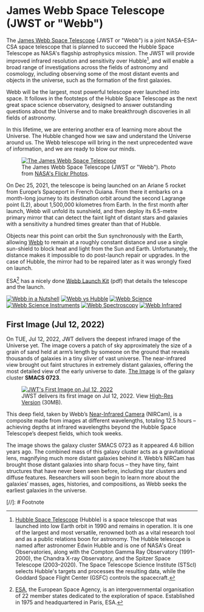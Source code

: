 # James Webb Space Telescope (JWST or "Webb")

The [James Webb Space Telescope](https://en.wikipedia.org/wiki/James_Webb_Space_Telescope) (JWST or "Webb") is a joint NASA–ESA–CSA space telescope that is planned to succeed the Hubble Space Telescope as NASA's flagship astrophysics mission. The JWST will provide improved infrared resolution and sensitivity over Hubble[^Hubble], and will enable a broad range of investigations across the fields of astronomy and cosmology, including observing some of the most distant events and objects in the universe, such as the formation of the first galaxies.

Webb will be the largest, most powerful telescope ever launched into space. It follows in the footsteps of the Hubble Space Telescope as the next great space science observatory, designed to answer outstanding questions about the Universe and to make breakthrough discoveries in all fields of astronomy.

In this lifetime, we are entering another era of learning more about the Universe. The Hubble changed how we saw and understand the Universe around us. The Webb telescope will bring in the next unprecedented wave of information, and we are ready to blow our minds.

<figure class="content-large">
  <a href="https://www.flickr.com/photos/nasawebbtelescope/"><img src="https://cdn.oinam.com/img/science/webb-rendering-03.webp" alt="The James Webb Space Telescope" loading="lazy"></a>
  <figcaption>
    The James Webb Space Telescope (JWST or "Webb"). Photo from <a href="https://www.flickr.com/photos/nasawebbtelescope/">NASA's Flickr Photos</a>.
  </figcaption>
</figure>

On Dec 25, 2021, the telescope is being launched on an Ariane 5 rocket from Europe’s Spaceport in French Guiana. From there it embarks on a month-long journey to its destination orbit around the second Lagrange point (L2), about 1,500,000 kilometres from Earth. In the first month after launch, Webb will unfold its sunshield, and then deploy its 6.5-metre primary mirror that can detect the faint light of distant stars and galaxies with a sensitivity a hundred times greater than that of Hubble.

Objects near this point can orbit the Sun synchronously with the Earth, allowing [Webb](https://jwst.nasa.gov) to remain at a roughly constant distance and use a single sun-shield to block heat and light from the Sun and Earth. Unfortunately, the distance makes it impossible to do post-launch repair or upgrades. In the case of Hubble, the mirror had to be repaired later as it was wrongly fixed on launch.

ESA[^ESA] has a nicely done [Webb Launch Kit](https://esamultimedia.esa.int/docs/science/Webb-LaunchKit_EN.pdf) (pdf) that details the telescope and the launch.
  
<div class="gallery content-large">
  <a href="https://cdn.oinam.com/img/science/webb-in-a-nutshell-original.jpg"><img src="https://cdn.oinam.com/img/science/webb-in-a-nutshell.webp" title="Webb in a Nutshell" loading="lazy"></a>
  <a href="https://cdn.oinam.com/img/science/webb-vs-hubble-original.jpg"><img src="https://cdn.oinam.com/img/science/webb-vs-hubble.webp" title="Webb vs Hubble" loading="lazy"></a>
  <a href="https://cdn.oinam.com/img/science/webb-science-original.jpg"><img src="https://cdn.oinam.com/img/science/webb-science.webp" title="Webb Science" loading="lazy"></a>
  <a href="https://cdn.oinam.com/img/science/webb-science-instruments-original.jpg"><img src="https://cdn.oinam.com/img/science/webb-science-instruments.webp" title="Webb Science Instruments" loading="lazy"></a>
  <a href="https://cdn.oinam.com/img/science/webb-spectroscopy-original.jpg"><img src="https://cdn.oinam.com/img/science/webb-spectroscopy.webp" title="Webb Spectroscopy" loading="lazy"></a>
  <a href="https://cdn.oinam.com/img/science/webb-study-the-universe-in-infrared-original.jpg"><img src="https://cdn.oinam.com/img/science/webb-study-the-universe-in-infrared.webp" title="Webb Infrared" loading="lazy"></a>
</div>

## First Image (Jul 12, 2022)

On TUE, Jul 12, 2022, JWT delivers the deepest infrared image of the Universe yet. The image covers a patch of sky approximately the size of a grain of sand held at arm’s length by someone on the ground that reveals thousands of galaxies in a tiny sliver of vast universe. The near-infrared view brought out faint structures in extremely distant galaxies, offering the most detailed view of the early universe to date. [The Image](https://webbtelescope.org/news/first-images) is of the galaxy cluster __SMACS 0723__.

<figure>
  <a href="https://cdn.oinam.com/img/science/james-webb-space-telescope-first-image-2022JUL12.png"><img src="https://cdn.oinam.com/img/science/james-webb-space-telescope-first-image-2022JUL12-low.jpg" alt="JWT's First Image on Jul 12, 2022" loading="lazy"></a>
  <figcaption>
    JWST delivers its first image on Jul 12, 2022. View <a href="https://cdn.oinam.com/img/science/james-webb-space-telescope-first-image-2022JUL12.png">High-Res Version</a> (30MB).
  </figcaption>
</figure>

This deep field, taken by Webb’s [Near-Infrared Camera](https://www.jwst.nasa.gov/content/observatory/instruments/nircam.html) (NIRCam), is a composite made from images at different wavelengths, totaling 12.5 hours – achieving depths at infrared wavelengths beyond the Hubble Space Telescope’s deepest fields, which took weeks.

The image shows the galaxy cluster SMACS 0723 as it appeared 4.6 billion years ago. The combined mass of this galaxy cluster acts as a gravitational lens, magnifying much more distant galaxies behind it. Webb’s NIRCam has brought those distant galaxies into sharp focus – they have tiny, faint structures that have never been seen before, including star clusters and diffuse features. Researchers will soon begin to learn more about the galaxies’ masses, ages, histories, and compositions, as Webb seeks the earliest galaxies in the universe.

[//]: # Footnote

[^Hubble]: [Hubble Space Telescope](https://en.wikipedia.org/wiki/Hubble_Space_Telescope) (Hubble) is a space telescope that was launched into low Earth orbit in 1990 and remains in operation. It is one of the largest and most versatile, renowned both as a vital research tool and as a public relations boon for astronomy. The Hubble telescope is named after astronomer Edwin Hubble and is one of NASA's Great Observatories, along with the Compton Gamma Ray Observatory (1991–2000), the Chandra X-ray Observatory, and the Spitzer Space Telescope (2003–2020). The Space Telescope Science Institute (STScI) selects Hubble's targets and processes the resulting data, while the Goddard Space Flight Center (GSFC) controls the spacecraft.

[^ESA]: [ESA](https://www.esa.int/), the European Space Agency, is an intergovernmental organisation of 22 member states dedicated to the exploration of space. Established in 1975 and headquartered in Paris, ESA.